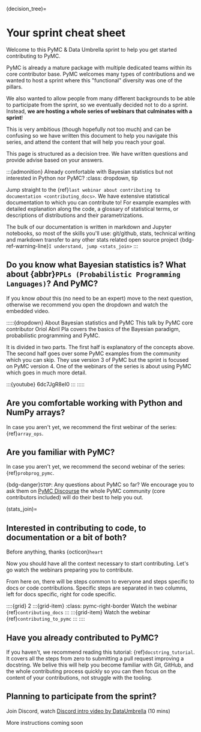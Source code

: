 (decision_tree)=
# Your sprint cheat sheet
Welcome to this PyMC & Data Umbrella sprint to help you get
started contributing to PyMC.

PyMC is already a mature package with multiple dedicated
teams within its core contributor base. PyMC welcomes
many types of contributions and we wanted to
host a sprint where this "functional" diversity was
one of the pillars.

We also wanted to allow people from many different backgrounds
to be able to participate from the sprint, so we eventually
decided not to do a sprint. Instead, **we are hosting
a whole series of webinars that culminates with a sprint**!

This is very ambitious (though hopefully not too much) and
can be confusing so we have written this document to help
you navigate this series, and attend the content that will
help you reach your goal.

This page is structured as a decision tree. We have written
questions and provide advise based on your answers.

:::{admonition} Already comfortable with Bayesian statistics but not interested in Python nor PyMC?
:class: dropdown, tip

Jump straight to the {ref}`last webinar about contributing to documentation <contributing_docs>`.
We have extensive statistical documentation to which you can contribute to!
For example examples with detailed explanation along the code,
a glossary of statistical terms,
or descriptions of distributions and their parametrizations.

The bulk of our documentation is written in markdown and Jupyter notebooks,
so most of the skills you'll use: git/github, stats, technical writing and markdown
transfer to any other stats related open source project
{bdg-ref-warning-line}`I understand, jump <stats_join>`
:::

## Do you know what Bayesian statistics is? What about {abbr}`PPLs (Probabilistic Programming Languages)`? And PyMC?

If you know _about_ this (no need to be an expert) move to the next question,
otherwise we recommend you open the dropdown and watch the embedded video.

:::::{dropdown} About Bayesian statistics and PyMC
This talk by PyMC core contributor Oriol Abril Pla covers the basics of the Bayesian
paradigm, probabilistic programming and PyMC.

It is divided in two parts. The first half is explanatory of the concepts above.
The second half goes over some PyMC examples from the community which you can skip.
They use version 3 of PyMC but the sprint is focused on PyMC version 4.
One of the webinars of the series is about using PyMC which goes in much more detail.

:::{youtube} 6dc7JgR8eI0
:::
:::::

## Are you comfortable working with Python and NumPy arrays?

In case you aren't yet, we recommend the first webinar of the series: {ref}`array_ops`.

## Are you familiar with PyMC?

In case you aren't yet, we recommend the second webinar of the series: {ref}`probprog_pymc`.

{bdg-danger}`STOP`: Any questions about PyMC so far? We encourage you to ask them on [PyMC Discourse](https://discourse.pymc.io/)
the whole PyMC community (core contributors included) will do their best to help you out.

(stats_join)=
## Interested in contributing to code, to documentation or a bit of both?
Before anything, thanks {octicon}`heart`

Now you should have all the context necessary to start contributing.
Let's go watch the webinars preparing you to contribute.

From here on, there will be steps common to everyone and steps specific
to docs or code contributions. Specific steps are separated in two
columns, left for docs specific, right for code specific.

::::{grid} 2
:::{grid-item}
:class: pymc-right-border
Watch the webinar {ref}`contributing_docs`
:::
:::{grid-item}
Watch the webinar {ref}`contributing_to_pymc`
:::
::::

## Have you already contributed to PyMC?
If you haven't, we recommend reading this tutorial: {ref}`docstring_tutorial`.
It covers all the steps from zero to submitting a pull request improving
a docstring. We belive this will help you become familiar with
Git, GitHub, and the whole contributing process quickly so you can then
focus on the content of your contributions, not struggle with the
tooling.

## Planning to participate from the sprint?

Join Discord, watch [Discord intro video by DataUmbrella](https://www.youtube.com/watch?v=w2A8SknM-68) (10 mins)

More instructions coming soon

